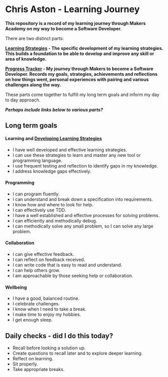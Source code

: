 # Chris Aston - Learning Journey
**This repository is a record of my learning journey through Makers Academy on my way to become a Software Developer.**

There are two distinct parts:

**[Learning Strategies](https://github.com/AUTOMCAS/LearningJourney/tree/main/learning_stratagies) - The specific development of my learning strategies. This builds a foundation to be able to develop and improve any skill or area of knowledge.**

**[Progress Tracker](https://github.com/AUTOMCAS/LearningJourney/tree/main/progress_tracker) - My journey through Makers to become a Software Developer. Records my goals, strategies, achievements and reflections on how things went, personal experiences with pairing and various challenges along the way.**

These parts come together to fulfill my long term goals and inform my day to day approach. 

***Perhaps include links below to various parts?***

## Long term goals

#### Learning  and [Developing Learning Strategies](https://github.com/AUTOMCAS/LearningJourney/tree/main/learning_stratagies)

- I have well developed and effective learning strategies.
- I can use these strategies to learn and master any new tool or programming language.
- I use frequent testing and reflection to identify gaps in my knowledge.
- I address knowledge gaps effectively.


#### Programming
- I can program fluently.
- I can understand and break down a specification into requirements.
- I know how and where to look for help.
- I can effectively use TDD.
- I have a well established and effective processes for solving problems.
- I can efficiently and methodically debug.
- I can methodically solve any small problem, so I can solve any large problem.


#### Collaboration
- I can give effective feedback.
- I can reflect on feedback received.
- I can write code that is easy to read and understand.
- I can help others grow.
- I am approachable by those seeking help or collaboration.


#### Wellbeing
- I have a good, balanced routine.
- I celebrate challenges.
- I know when I need to take a break.
- I make time to enjoy my hobbies.
- I get enough sleep.


## Daily checks - did I do this today?
- Recall before looking a solution up.
- Create questions to recall later and to explore deeper learning.
- Reflect on learning.
- Sit properly.
- Take appropriate breaks.